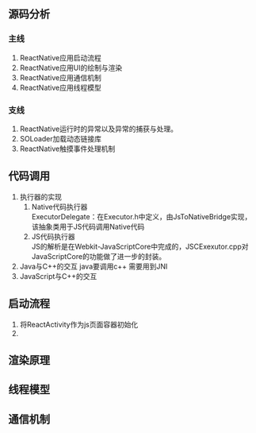 ## 源码分析
### 主线
1. ReactNative应用启动流程
2. ReactNative应用UI的绘制与渲染
3. ReactNative应用通信机制
3. ReactNative应用线程模型
### 支线
1. ReactNative运行时的异常以及异常的捕获与处理。
2. SOLoader加载动态链接库
3. ReactNative触摸事件处理机制
## 代码调用
1. 执行器的实现
    1. Native代码执行器  
    ExecutorDelegate：在Executor.h中定义，由JsToNativeBridge实现，该抽象类用于JS代码调用Native代码
    2. JS代码执行器  
    JS的解析是在Webkit-JavaScriptCore中完成的，JSCExexutor.cpp对JavaScriptCore的功能做了进一步的封装。
2. Java与C++的交互
java要调用c++ 需要用到JNI
3. JavaScript与C++的交互
## 启动流程
1. 将ReactActivity作为js页面容器初始化
2. 
## 渲染原理
## 线程模型
## 通信机制